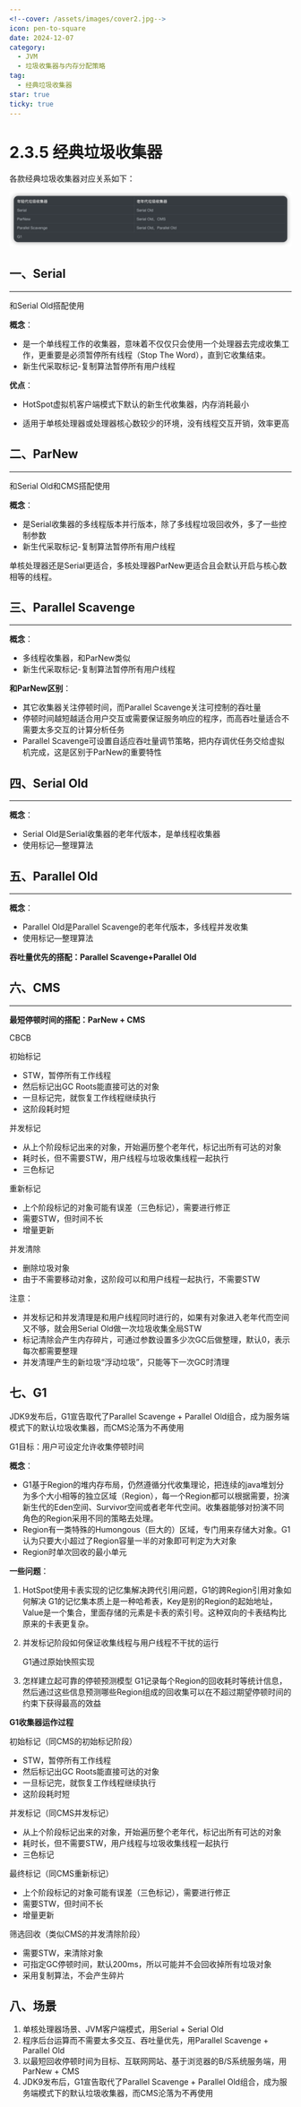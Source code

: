 ```yaml
---
<!--cover: /assets/images/cover2.jpg-->
icon: pen-to-square
date: 2024-12-07
category:
  - JVM
  - 垃圾收集器与内存分配策略
tag:
  - 经典垃圾收集器
star: true
ticky: true
---
```

# 2.3.5 经典垃圾收集器

各款经典垃圾收集器对应关系如下：

![垃圾收集器](../pic/5.png)


## 一、Serial

---

和Serial Old搭配使用

**概念**：

- 是一个单线程工作的收集器，意味着不仅仅只会使用一个处理器去完成收集工作，更重要是必须暂停所有线程（Stop The Word），直到它收集结束。
- 新生代采取标记-复制算法暂停所有用户线程

**优点**：

- HotSpot虚拟机客户端模式下默认的新生代收集器，内存消耗最小

- 适用于单核处理器或处理器核心数较少的环境，没有线程交互开销，效率更高

  

## 二、ParNew

---

和Serial Old和CMS搭配使用

**概念**：

- 是Serial收集器的多线程版本并行版本，除了多线程垃圾回收外，多了一些控制参数
- 新生代采取标记-复制算法暂停所有用户线程

单核处理器还是Serial更适合，多核处理器ParNew更适合且会默认开启与核心数相等的线程。

## 三、Parallel Scavenge

---

**概念**：

- 多线程收集器，和ParNew类似
- 新生代采取标记-复制算法暂停所有用户线程

**和ParNew区别**：

- 其它收集器关注停顿时间，而Parallel Scavenge关注可控制的吞吐量
- 停顿时间越短越适合用户交互或需要保证服务响应的程序，而高吞吐量适合不需要太多交互的计算分析任务
- Parallel Scavenge可设置自适应吞吐量调节策略，把内存调优任务交给虚拟机完成，这是区别于ParNew的重要特性

## 四、Serial Old

---

**概念**：

- Serial Old是Serial收集器的老年代版本，是单线程收集器
- 使用标记—整理算法

## 五、Parallel Old

---

**概念**：

- Parallel Old是Parallel Scavenge的老年代版本，多线程并发收集
- 使用标记—整理算法

**吞吐量优先的搭配：Parallel Scavenge+Parallel Old**

## 六、CMS

---

**最短停顿时间的搭配：ParNew + CMS**

CBCB

初始标记

- STW，暂停所有工作线程
- 然后标记出GC Roots能直接可达的对象
- 一旦标记完，就恢复工作线程继续执行
- 这阶段耗时短

并发标记

- 从上个阶段标记出来的对象，开始遍历整个老年代，标记出所有可达的对象
- 耗时长，但不需要STW，用户线程与垃圾收集线程一起执行
- 三色标记

重新标记

- 上个阶段标记的对象可能有误差（三色标记），需要进行修正
- 需要STW，但时间不长
- 增量更新

并发清除

- 删除垃圾对象
- 由于不需要移动对象，这阶段可以和用户线程一起执行，不需要STW

注意：

- 并发标记和并发清理是和用户线程同时进行的，如果有对象进入老年代而空间又不够，就会用Serial Old做一次垃圾收集全局STW
- 标记清除会产生内存碎片，可通过参数设置多少次GC后做整理，默认0，表示每次都需要整理
- 并发清理产生的新垃圾“浮动垃圾”，只能等下一次GC时清理

## 七、G1

JDK9发布后，G1宣告取代了Parallel Scavenge + Parallel Old组合，成为服务端模式下的默认垃圾收集器，而CMS沦落为不再使用

G1目标：用户可设定允许收集停顿时间

**概念**：

- G1基于Region的堆内存布局，仍然遵循分代收集理论，把连续的java堆划分为多个大小相等的独立区域（Region），每一个Region都可以根据需要，扮演新生代的Eden空间、Survivor空间或者老年代空间。收集器能够对扮演不同角色的Region采用不同的策略去处理。
- Region有一类特殊的Humongous（巨大的）区域，专门用来存储大对象。G1认为只要大小超过了Region容量一半的对象即可判定为大对象
- Region时单次回收的最小单元

**一些问题**：

1. HotSpot使用卡表实现的记忆集解决跨代引用问题，G1的跨Region引用对象如何解决
   G1的记忆集本质上是一种哈希表，Key是别的Region的起始地址，Value是一个集合，里面存储的元素是卡表的索引号。这种双向的卡表结构比原来的卡表更复杂。

2. 并发标记阶段如何保证收集线程与用户线程不干扰的运行

   G1通过原始快照实现

3. 怎样建立起可靠的停顿预测模型
   G1记录每个Region的回收耗时等统计信息，然后通过这些信息预测哪些Region组成的回收集可以在不超过期望停顿时间的约束下获得最高的效益

**G1收集器运作过程**

初始标记（同CMS的初始标记阶段）

- STW，暂停所有工作线程
- 然后标记出GC Roots能直接可达的对象
- 一旦标记完，就恢复工作线程继续执行
- 这阶段耗时短

并发标记（同CMS并发标记）

- 从上个阶段标记出来的对象，开始遍历整个老年代，标记出所有可达的对象
- 耗时长，但不需要STW，用户线程与垃圾收集线程一起执行
- 三色标记

最终标记（同CMS重新标记）

- 上个阶段标记的对象可能有误差（三色标记），需要进行修正
- 需要STW，但时间不长
- 增量更新

筛选回收（类似CMS的并发清除阶段）

- 需要STW，来清除对象
- 可指定GC停顿时间，默认200ms，所以可能并不会回收掉所有垃圾对象
- 采用复制算法，不会产生碎片



## 八、场景

1. 单核处理器场景、JVM客户端模式，用Serial + Serial Old
2. 程序后台运算而不需要太多交互、吞吐量优先，用Parallel Scavenge + Parallel Old
3. 以最短回收停顿时间为目标、互联网网站、基于浏览器的B/S系统服务端，用ParNew + CMS
4. JDK9发布后，G1宣告取代了Parallel Scavenge + Parallel Old组合，成为服务端模式下的默认垃圾收集器，而CMS沦落为不再使用

























































